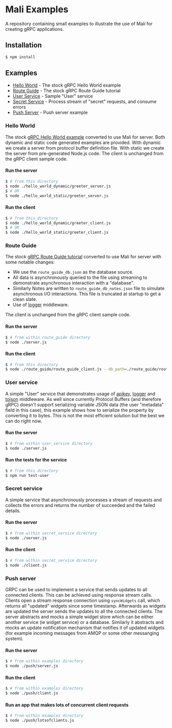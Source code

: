 # Mali Examples

A repository containing small examples to illustrate the use of Mali for creating gRPC applications.

## Installation

```sh
$ npm install
```

## Examples

* [Hello World](#helloworld) - The stock gRPC Hello World example
* [Route Guide](#routeguide) - The stock gRPC Route Guide tutorial
* [User Service](#userservice) - Sample "User" service
* [Secret Service](#secretservice) - Process stream of "secret" requests, and consume errors
* [Push Server](#push) - Push server example

### <a name="helloworld">Hello World</a>

The stock [gRPC Hello World example](https://github.com/grpc/grpc/tree/master/examples/node)
converted to use Mali for server.
Both dynamic and static code generated examples are provided.
With dynamic we create a server from protocol buffer definition file.
With static we create the server from pre-generated Node.js code.
The client is unchanged from the gRPC client sample code.

#### Run the server

```sh
$ # from this directory
$ node ./hello_world_dynamic/greeter_server.js
$ # OR
$ node ./hello_world_static/greeter_server.js
```

#### Run the client

```sh
$ # from this directory
$ node ./hello_world_dynamic/greeter_client.js
$ # OR
$ node ./hello_world_static/greeter_client.js
```

### <a name="routeguide">Route Guide</a>

The stock [gRPC Route Guide tutorial](http://www.grpc.io/docs/tutorials/basic/node.html)
converted to use Mali for server with some notable changes:

* We use the `route_guide_db.json` as the database source.
* All data is asynchronously queried to the file using streaming to demonstrate
asynchronous interaction with a "database".
* Similarly Notes are written to `route_guide_db_notes.json` file to simulate
asynchronous I/O interactions. This file is truncated at startup to get
a clean slate.
* Use of [logger](https://github.com/malijs/logger) middleware.

The client is unchanged from the gRPC client sample code.

#### Run the server

```sh
$ # from within route_guide directory
$ node ./server.js
```

#### Run the client

```sh
$ # from this directory
$ node ./route_guide/route_guide_client.js --db_path=./route_guide/route_guide_db.json
```

### <a name="userservice">User service</a>

A simple "User" service that demonstrates usage of [apikey](https://github.com/malijs/apikey), [logger](https://github.com/malijs/logger) and [tojson](https://github.com/malijs/tojson)
middleware. As well since currently Protocol Buffers (and therefore gRPC) doesn't support
serializing variable JSON data (the user "metadata" field in this case),
this example shows how to serialize the property by converting it to bytes.
This is not the most efficient solution but the best we can do right now.

#### Run the server

```sh
$ # from within user_service directory
$ node ./server.js
```

#### Run the tests for the service

```sh
$ # from this directory
$ npm run test-user
```

### <a name="secretservice">Secret service</a>

A simple service that asynchronously processes a stream of requests and collects
the errors and returns the number of succeeded and the failed details.

#### Run the server

```sh
$ # from within secret_service directory
$ node ./server.js
```

#### Run the client

```sh
$ # from within secret_service directory
$ node ./client.js
```

### <a name="push">Push server</a>

GRPC can be used to implement a service that sends updates to all connected clients. This can be achieved using response stream calls. Clients open a stream response connection using `syncWidgets` call, which returns all "updated" widgets since some timestamp. Afterwards as widgets are updated the server sends the updates to all the connected clients. The server abstracts and mocks a simple widget store which can be either another service (ie widget service) or a database. Similarly it abstracts and mocks an update notification mechanism that notifies it of updated widgets (for example incoming messages from AMQP or some other messanging system).

#### Run the server

```sh
$ # from within examples directory
$ node ./push/server.js
```

#### Run the client

```sh
$ # from within examples directory
$ node ./push/client.js
```

#### Run an app that makes lots of concurrent client requests

```sh
$ # from within examples directory
$ node ./push/lotsofclients.js
```
